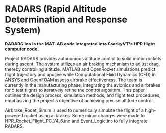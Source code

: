 # RADARS (Rapid Altitude Determination and Response System)
**RADARS.ino is the MATLAB code integrated into SparkyVT's HPR flight computer code.**

Project RADARS provides autonomous altitude control to solid motor rockets during
ascent. The system utilizes an air braking mechanism to adjust drag, thereby controlling
altitude. MATLAB and OpenRocket simulations predict flight trajectory and apogee while
Computational Fluid Dynamics (CFD) in ANSYS and OpenFOAM assess airbrake
effectiveness. The team is currently in the manufacturing phase, integrating the avionics and
airbrakes for 5 test flights to iteratively refine the control algorithm. This paper outlines the
design process, simulation methods, and flight test procedures, emphasizing the project's
objective of achieving precise altitude control.

Airbrake_Rocet_Sim.m is used to numerically simulate the flight of a high-powered rocket using airbrakes.
Some minor changes were made to HPR_Rocket_Flight_PC_V4_6.ino and Event_Logic.ino to fully integrate RADARS.
